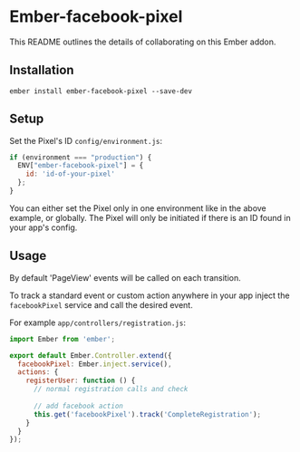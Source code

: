 # Ember-facebook-pixel

This README outlines the details of collaborating on this Ember addon.

## Installation

````
ember install ember-facebook-pixel --save-dev
````

## Setup

Set the Pixel's ID `config/environment.js`:

```js
if (environment === "production") {
  ENV["ember-facebook-pixel"] = {
    id: 'id-of-your-pixel'
  };
}
```

You can either set the Pixel only in one environment like in the above example, or globally. The Pixel will only be initiated if there is an ID found in your app's config.

## Usage

By default 'PageView' events will be called on each transition.

To track a standard event or custom action anywhere in your app inject the `facebookPixel` service and call the desired event.

For example `app/controllers/registration.js`:

```js
import Ember from 'ember';

export default Ember.Controller.extend({
  facebookPixel: Ember.inject.service(),
  actions: {
    registerUser: function () {
      // normal registration calls and check
    
      // add facebook action
      this.get('facebookPixel').track('CompleteRegistration');
    }
  }
});
```



